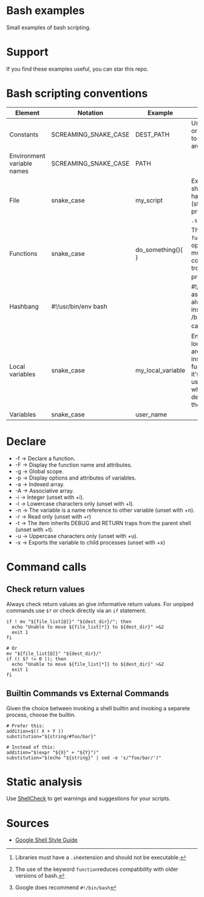 # Bash examples

Small examples of bash scripting.

# Support

If you find these examples useful, you can star this repo.

# Bash scripting conventions

| Element                    |Notation              |Example            |Notes                                                                                                                    |
|----------------------------|----------------------|-------------------|-------------------------------------------------------------------------------------------------------------------------|
| Constants                  | SCREAMING_SNAKE_CASE | DEST_PATH         | Use `readonly` or `declare -r` to ensure they are readonly.                                                             |
| Environment variable names | SCREAMING_SNAKE_CASE | PATH              |                                                                                                                         |
| File                       | snake_case           | my_script         | Executables should not have extension (strongly preferred) or a `.sh` extension.[^1]                                    |
| Functions                  | snake_case           | do_something(){ } | The keyword `function` it's optional, but must be used consistently troughout a project.[^2]                            |
| Hashbang                   | #!/usr/bin/env bash  |                   | #!/usr/bin/bash asumes it's always installed in /bin, which can cause issues.[^3]                                       |
| Local variables            | snake_case           | my_local_variable | Ensure that local variables are only seen inside a function and it's children by using `local` when declaring them.     |
| Variables                  | snake_case           | user_name         |                                                                                                                         |

# Declare

* -f -> Declare a function.
* -F -> Display the function name and attributes.
* -g -> Global scope.
* -p -> Display options and attributes of variables.
* -a -> Indexed array.
* -A -> Associative array.
* -i -> Integer (unset with +i).
* -l -> Lowercase characters only (unset with +l).
* -n -> The variable is a name reference to other variable (unset with +n).
* -r -> Read only (unset with +r)
* -t -> The item inherits DEBUG and RETURN traps from the parent shell (unset with +t).
* -u -> Uppercase characters only (unset with +u).
* -x -> Exports the variable to child processes (unset with +x)

# Command calls

## Check  return values

Always check return valuies an give informative return values.
For unpiped commands use `$?` or check directly via an `if` statement.

```shell
if ! mv "${file_list[@]}" "${dest_dir}/"; then
  echo "Unable to move ${file_list[*]} to ${dest_dir}" >&2
  exit 1
fi

# Or
mv "${file_list[@]}" "${dest_dir}/"
if (( $? != 0 )); then
  echo "Unable to move ${file_list[*]} to ${dest_dir}" >&2
  exit 1
fi
```

## Builtin Commands vs External Commands

Given the choice between invoking a shell builtin and invoking a separete process, choose the builtin.

```shell
# Prefer this:
addition=$(( X + Y ))
substitution="${string/#foo/bar}"

# Instead of this:
addition="$(expr "${X}" + "${Y}")"
substitution="$(echo "${string}" | sed -e 's/^foo/bar/')"
```

# Static analysis

Use [ShellCheck](https://github.com/koalaman/shellcheck) to get warnings and suggestions for your scripts.

# Sources

* [Google Shell Style Guide](https://google.github.io/styleguide/shellguide.html)

[^1]: Libraries must have a `.sh`extension and should not be executable.
[^2]: The use of the keyword `function`reduces compatibility with older versions of bash.
[^3]: Google does recommend `#!/bin/bash`
